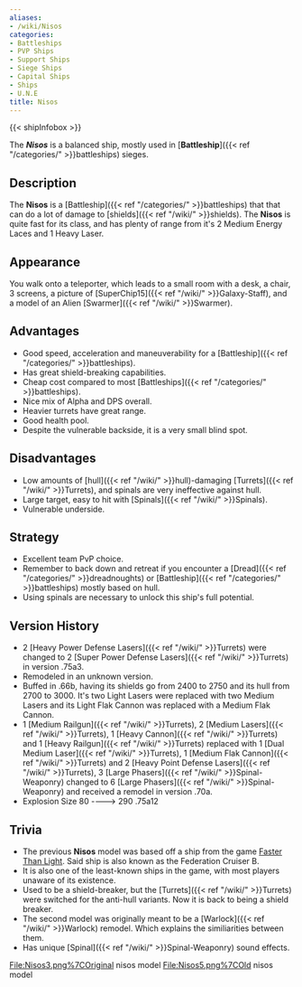 ```yaml
---
aliases:
- /wiki/Nisos
categories:
- Battleships
- PVP Ships
- Support Ships
- Siege Ships
- Capital Ships
- Ships
- U.N.E
title: Nisos
---  
```


{{< shipInfobox >}} 

The **_Nisos_** is a balanced ship, mostly used in [**Battleship**]({{< ref "/categories/" >}}battleships) sieges. 

## Description

The **Nisos** is a [Battleship]({{< ref "/categories/" >}}battleships) that that can do a lot of damage to [shields]({{< ref "/wiki/" >}}shields). The **Nisos** is quite fast for its class, and has plenty of range from it's 2 Medium Energy Laces and 1 Heavy Laser.

## Appearance

You walk onto a teleporter, which leads to a small room with a desk, a chair, 3 screens, a picture of [SuperChip15]({{< ref "/wiki/" >}}Galaxy-Staff), and a model of an Alien [Swarmer]({{< ref "/wiki/" >}}Swarmer).

## Advantages

- Good speed, acceleration and maneuverability for a [Battleship]({{< ref "/categories/" >}}battleships).
- Has great shield-breaking capabilities.
- Cheap cost compared to most [Battleships]({{< ref "/categories/" >}}battleships).
- Nice mix of Alpha and DPS overall.
- Heavier turrets have great range.
- Good health pool.
- Despite the vulnerable backside, it is a very small blind spot.

## Disadvantages

- Low amounts of [hull]({{< ref "/wiki/" >}}hull)-damaging [Turrets]({{< ref "/wiki/" >}}Turrets), and spinals are very ineffective against hull.
- Large target, easy to hit with [Spinals]({{< ref "/wiki/" >}}Spinals).
- Vulnerable underside.

## Strategy

- Excellent team PvP choice.
- Remember to back down and retreat if you encounter a [Dread]({{< ref "/categories/" >}}dreadnoughts) or [Battleship]({{< ref "/categories/" >}}battleships) mostly based on hull.
- Using spinals are necessary to unlock this ship's full potential.

## Version History 

- 2 [Heavy Power Defense Lasers]({{< ref "/wiki/" >}}Turrets) were changed to 2 [Super Power Defense Lasers]({{< ref "/wiki/" >}}Turrets) in version .75a3.
- Remodeled in an unknown version.
- Buffed in .66b, having its shields go from 2400 to 2750 and its hull from 2700 to 3000. It's two Light Lasers were replaced with two Medium Lasers and its Light Flak Cannon was replaced with a Medium Flak Cannon.
- 1 [Medium Railgun]({{< ref "/wiki/" >}}Turrets), 2 [Medium Lasers]({{< ref "/wiki/" >}}Turrets), 1 [Heavy Cannon]({{< ref "/wiki/" >}}Turrets) and 1 [Heavy Railgun]({{< ref "/wiki/" >}}Turrets) replaced with 1 [Dual Medium Laser]({{< ref "/wiki/" >}}Turrets), 1 [Medium Flak Cannon]({{< ref "/wiki/" >}}Turrets) and 2 [Heavy Point Defense Lasers]({{< ref "/wiki/" >}}Turrets), 3 [Large Phasers]({{< ref "/wiki/" >}}Spinal-Weaponry) changed to 6 [Large Phasers]({{< ref "/wiki/" >}}Spinal-Weaponry) and received a remodel in version .70a.
- Explosion Size 80 ----> 290 .75a12

## Trivia

- The previous **Nisos** model was based off a ship from the game [Faster Than Light](http://ftl.wikia.com/wiki/Ship_Comparison). Said ship is also known as the Federation Cruiser B.
- It is also one of the least-known ships in the game, with most players unaware of its existence.
- Used to be a shield-breaker, but the [Turrets]({{< ref "/wiki/" >}}Turrets) were switched for the anti-hull variants. Now it is back to being a shield breaker.
- The second model was originally meant to be a [Warlock]({{< ref "/wiki/" >}}Warlock) remodel. Which explains the similiarities between them.
- Has unique [Spinal]({{< ref "/wiki/" >}}Spinal-Weaponry) sound effects.

<File:Nisos3.png%7COriginal> nisos model <File:Nisos5.png%7COld> nisos model